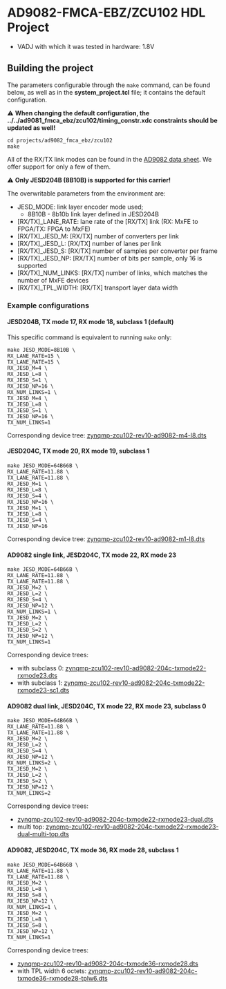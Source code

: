<!-- no_no_os -->

# AD9082-FMCA-EBZ/ZCU102 HDL Project

- VADJ with which it was tested in hardware: 1.8V

## Building the project

The parameters configurable through the `make` command, can be found below, as well as in the **system_project.tcl** file; it contains the default configuration.

:warning: **When changing the default configuration, the ../../ad9081_fmca_ebz/zcu102/timing_constr.xdc constraints should be updated as well!**

```
cd projects/ad9082_fmca_ebz/zcu102
make
```

All of the RX/TX link modes can be found in the [AD9082 data sheet](https://www.analog.com/media/en/technical-documentation/user-guides/ad9081-ad9082-ug-1578.pdf). We offer support for only a few of them.

:warning: **Only JESD204B (8B10B) is supported for this carrier!**

The overwritable parameters from the environment are:

- JESD_MODE: link layer encoder mode used;
  - 8B10B - 8b10b link layer defined in JESD204B
- [RX/TX]_LANE_RATE: lane rate of the [RX/TX] link (RX: MxFE to FPGA/TX: FPGA to MxFE)
- [RX/TX]_JESD_M: [RX/TX] number of converters per link
- [RX/TX]_JESD_L: [RX/TX] number of lanes per link
- [RX/TX]_JESD_S: [RX/TX] number of samples per converter per frame
- [RX/TX]_JESD_NP: [RX/TX] number of bits per sample, only 16 is supported
- [RX/TX]_NUM_LINKS: [RX/TX] number of links, which matches the number of MxFE devices
- [RX/TX]_TPL_WIDTH: [RX/TX] transport layer data width

### Example configurations

#### JESD204B, TX mode 17, RX mode 18, subclass 1 (default)

This specific command is equivalent to running `make` only:

```
make JESD_MODE=8B10B \
RX_LANE_RATE=15 \
TX_LANE_RATE=15 \
RX_JESD_M=4 \
RX_JESD_L=8 \
RX_JESD_S=1 \
RX_JESD_NP=16 \
RX_NUM_LINKS=1 \
TX_JESD_M=4 \
TX_JESD_L=8 \
TX_JESD_S=1 \
TX_JESD_NP=16 \
TX_NUM_LINKS=1
```

Corresponding device tree: [zynqmp-zcu102-rev10-ad9082-m4-l8.dts](https://github.com/analogdevicesinc/linux/blob/main/arch/arm64/boot/dts/xilinx/zynqmp-zcu102-rev10-ad9082-m4-l8.dts)


#### JESD204C, TX mode 20, RX mode 19, subclass 1

```
make JESD_MODE=64B66B \
RX_LANE_RATE=11.88 \
TX_LANE_RATE=11.88 \
RX_JESD_M=1 \
RX_JESD_L=8 \
RX_JESD_S=4 \
RX_JESD_NP=16 \
TX_JESD_M=1 \
TX_JESD_L=8 \
TX_JESD_S=4 \
TX_JESD_NP=16
```

Corresponding device tree: [zynqmp-zcu102-rev10-ad9082-m1-l8.dts](https://github.com/analogdevicesinc/linux/blob/main/arch/arm64/boot/dts/xilinx/zynqmp-zcu102-rev10-ad9082-m1-l8.dts)

#### AD9082 single link, JESD204C, TX mode 22, RX mode 23

```
make JESD_MODE=64B66B \
RX_LANE_RATE=11.88 \
TX_LANE_RATE=11.88 \
RX_JESD_M=2 \
RX_JESD_L=2 \
RX_JESD_S=4 \
RX_JESD_NP=12 \
RX_NUM_LINKS=1 \
TX_JESD_M=2 \
TX_JESD_L=2 \
TX_JESD_S=2 \
TX_JESD_NP=12 \
TX_NUM_LINKS=1
```

Corresponding device trees:

- with subclass 0: [zynqmp-zcu102-rev10-ad9082-204c-txmode22-rxmode23.dts](https://github.com/analogdevicesinc/linux/blob/main/arch/arm64/boot/dts/xilinx/zynqmp-zcu102-rev10-ad9082-204c-txmode22-rxmode23.dts)
- with subclass 1: [zynqmp-zcu102-rev10-ad9082-204c-txmode22-rxmode23-sc1.dts](https://github.com/analogdevicesinc/linux/blob/main/arch/arm64/boot/dts/xilinx/zynqmp-zcu102-rev10-ad9082-204c-txmode22-rxmode23-sc1.dts)

#### AD9082 dual link, JESD204C, TX mode 22, RX mode 23, subclass 0

```
make JESD_MODE=64B66B \
RX_LANE_RATE=11.88 \
TX_LANE_RATE=11.88 \
RX_JESD_M=2 \
RX_JESD_L=2 \
RX_JESD_S=4 \
RX_JESD_NP=12 \
RX_NUM_LINKS=2 \
TX_JESD_M=2 \
TX_JESD_L=2 \
TX_JESD_S=2 \
TX_JESD_NP=12 \
TX_NUM_LINKS=2
```

Corresponding device trees:

- [zynqmp-zcu102-rev10-ad9082-204c-txmode22-rxmode23-dual.dts](https://github.com/analogdevicesinc/linux/blob/main/arch/arm64/boot/dts/xilinx/zynqmp-zcu102-rev10-ad9082-204c-txmode22-rxmode23-dual.dts)
- multi top: [zynqmp-zcu102-rev10-ad9082-204c-txmode22-rxmode23-dual-multi-top.dts](https://github.com/analogdevicesinc/linux/blob/main/arch/arm64/boot/dts/xilinx/zynqmp-zcu102-rev10-ad9082-204c-txmode22-rxmode23-dual-multi-top.dts)

#### AD9082, JESD204C, TX mode 36, RX mode 28, subclass 1

```
make JESD_MODE=64B66B \
RX_LANE_RATE=11.88 \
TX_LANE_RATE=11.88 \
RX_JESD_M=2 \
RX_JESD_L=8 \
RX_JESD_S=8 \
RX_JESD_NP=12 \
RX_NUM_LINKS=1 \
TX_JESD_M=2 \
TX_JESD_L=8 \
TX_JESD_S=8 \
TX_JESD_NP=12 \
TX_NUM_LINKS=1
```

Corresponding device trees:

- [zynqmp-zcu102-rev10-ad9082-204c-txmode36-rxmode28.dts](https://github.com/analogdevicesinc/linux/blob/main/arch/arm64/boot/dts/xilinx/zynqmp-zcu102-rev10-ad9082-204c-txmode36-rxmode28.dts)
- with TPL width 6 octets: [zynqmp-zcu102-rev10-ad9082-204c-txmode36-rxmode28-tplw6.dts](https://github.com/analogdevicesinc/linux/blob/main/arch/arm64/boot/dts/xilinx/zynqmp-zcu102-rev10-ad9082-204c-txmode36-rxmode28-tplw6.dts)
